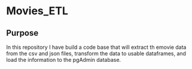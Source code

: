 # Movies_ETL
## Purpose 
In this repository I have build a code base that will extract th emovie data from the csv and json files, transform the data to usable dataframes, and load the information to the pgAdmin database.